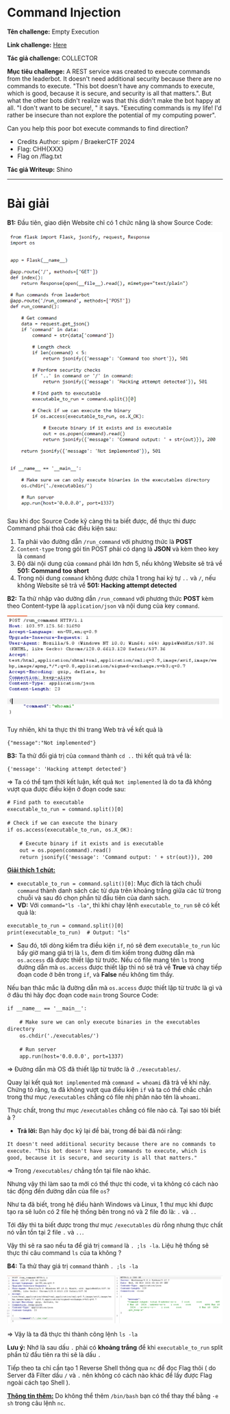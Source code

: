 # Command Injection

**Tên challenge:** Empty Execution

**Link challenge:** [Here](https://battle.cookiearena.org/challenges/web/empty-execution)

**Tác giả challenge:** COLLECTOR

**Mục tiêu challenge:** A REST service was created to execute commands from the leaderbot. It doesn't need additional security because there are no commands to execute. "This bot doesn't have any commands to execute, which is good, because it is secure, and security is all that matters.". But what the other bots didn't realize was that this didn't make the bot happy at all. "I don't want to be secure!, " it says. "Executing commands is my life! I'd rather be insecure than not explore the potential of my computing power".

Can you help this poor bot execute commands to find direction?

- Credits Author: spipm / BraekerCTF 2024
- Flag: CHH{XXX}
- Flag on /flag.txt

**Tác giả Writeup:** Shino

---

# Bài giải

**B1:** Đầu tiên, giao diện Website chỉ có 1 chức năng là show Source Code:

![alt text](./images/image.png)

Sau khi đọc Source Code kỹ càng thì ta biết được, để thực thi được Command phải thoả các điều kiện sau:
1. Ta phải vào đường dẫn `/run_command` với phương thức là **POST**
2. `Content-type` trong gói tin POST phải có dạng là **JSON** và kèm theo key là `command`
3. Độ dài nội dung của `command` phải lớn hơn 5, nếu không Website sẽ trả về **501: Command too short**
4. Trong nội dung `command` không được chứa 1 trong hai ký tự `..` và `/`, nếu không Website sẽ trả về **501: Hacking attempt detected**

**B2:** Ta thử nhập vào dường dẫn `/run_command` với phương thức **POST** kèm theo Content-type là `application/json` và nội dung của key `command`.

![alt text](./images/image-1.png)

Tuy nhiên, khi ta thực thi thì trang Web trả về kết quả là
```
{"message":"Not implemented"}
```

**B3:** Ta thử đổi giá trị của `command` thành `cd ..` thì kết quả trả về là:

```
{'message': 'Hacking attempt detected'}
```

=> Ta có thể tạm thời kết luận, kết quả `Not implemented` là do ta đã không vượt qua được điều kiện ở đoạn code sau:

```
# Find path to executable
executable_to_run = command.split()[0]

# Check if we can execute the binary
if os.access(executable_to_run, os.X_OK):

    # Execute binary if it exists and is executable
    out = os.popen(command).read()
    return jsonify({'message': 'Command output: ' + str(out)}), 200
```
<u>**Giải thích 1 chút:**</u>
* `executable_to_run = command.split()[0]`: Mục đích là tách chuỗi `command` thành danh sách các từ dựa trên khoảng trắng giữa các từ trong chuỗi và sau đó chọn phần tử đầu tiên của danh sách.
* **VD:** Với `command="ls -la"`, thì khi chạy lệnh `executable_to_run` sẽ có kết quả là:
```
executable_to_run = command.split()[0]
print(executable_to_run)  # Output: "ls"
```
* Sau đó, tới dòng kiểm tra điều kiện `if`, nó sẽ đem `executable_to_run` lúc bấy giờ mang giá trị là `ls`, đem đi tìm kiếm trong đường dẫn mà `os.access` đã được thiết lập từ trước. Nếu có file mang tên `ls` trong đường dẫn mà `os.access` được thiết lập thì nó sẽ trả về **True** và chạy tiếp đoạn code ở bên trong `if`, và **False** nếu không tìm thấy.

Nếu bạn thăc mắc là đường dẫn mà `os.access` được thiết lập từ trước là gì và ở đâu thì hãy đọc đoạn code `main` trong Source Code:
```
if __name__ == '__main__':
    
    # Make sure we can only execute binaries in the executables directory
    os.chdir('./executables/')

    # Run server
    app.run(host='0.0.0.0', port=1337)
```
=> Đường dẫn mà OS đã thiết lập từ trước là ở `./executables/`.

Quay lại kết quả `Not implemented` mà `command = whoami` đã trả về khi nãy. Chứng tỏ rằng, ta đã không vượt qua điều kiện `if` và ta có thể chắc chắn trong thư mục `/executables` chẳng có file nhị phân nào tên là `whoami`.

Thực chất, trong thư mục `/executables` chẳng có file nào cả. Tại sao tôi biết à ?

* **Trả lời:** Bạn hãy đọc kỹ lại đề bài, trong đề bài đã nói rằng:
```
It doesn't need additional security because there are no commands to execute. "This bot doesn't have any commands to execute, which is good, because it is secure, and security is all that matters."
```
=> Trong `/executables/` chẳng tồn tại file nào khác.

Nhưng vậy thì làm sao ta mới có thể thực thi code, vì ta không có cách nào tác động đến đường dẫn của file `os`?

Như ta đã biết, trong hệ điều hành Windows và Linux, 1 thư mục khi được tạo ra sẽ luôn có 2 file hệ thống bên trong nó và 2 file đó là: `.` và `..`

Tới đây thì ta biết được trong thư mục `/executables` dù rỗng nhưng thực chất nó vẫn tồn tại 2 file `.` và `..`. 

Vậy thì sẽ ra sao nếu ta để giá trị `command` là `. ;ls -la`. Liệu hệ thống sẽ thực thi câu command `ls` của ta không ?

**B4:** Ta thử thay giá trị `command` thành `. ;ls -la`

![alt text](./images/image-2.png)

=> Vậy là ta đã thực thi thành công lệnh `ls -la`

**Lưu ý:** Nhớ là sau dấu `.` phải có **khoảng trắng** để khi `executable_to_run` split phần tử đầu tiên ra thì sẽ là dấu `.`

Tiếp theo ta chỉ cần tạo 1 Reverse Shell thông qua `nc` để đọc Flag thôi ( do Server đã Filter dấu `/` và `.` nên không có cách nào khác để lấy được Flag ngoài cách tạo Shell ).

<u>**Thông tin thêm:**</u> Do không thể thêm `/bin/bash` bạn có thể thay thế bằng `-e sh` trong câu lệnh `nc`.

